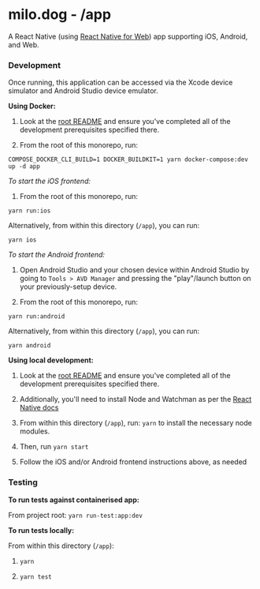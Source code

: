 # milo.dog - /app

A React Native (using [React Native for Web](https://github.com/necolas/react-native-web)) app supporting iOS, Android, and Web.

### Development

Once running, this application can be accessed via the Xcode device simulator and Android Studio device emulator.

**Using Docker:**

1. Look at the [root README](../README.md) and ensure you've completed all of the development prerequisites specified there.

1. From the root of this monorepo, run:

  `COMPOSE_DOCKER_CLI_BUILD=1 DOCKER_BUILDKIT=1 yarn docker-compose:dev up -d app`


*To start the iOS frontend:*

1. From the root of this monorepo, run:

  `yarn run:ios`

  Alternatively, from within this directory (`/app`), you can run:

  `yarn ios`

*To start the Android frontend:*

1. Open Android Studio and your chosen device within Android Studio by going to `Tools > AVD Manager` and pressing the "play"/launch button on your previously-setup device.

1. From the root of this monorepo, run:

  `yarn run:android`

  Alternatively, from within this directory (`/app`), you can run:

  `yarn android`

**Using local development:**

1. Look at the [root README](../README.md) and ensure you've completed all of the development prerequisites specified there.

1. Additionally, you'll need to install Node and Watchman as per the [React Native docs](https://reactnative.dev/docs/environment-setup)

1. From within this directory (`/app`), run: `yarn` to install the necessary node modules.

1. Then, run `yarn start`

1. Follow the iOS and/or Android frontend instructions above, as needed

### Testing

**To run tests against containerised app:**

From project root: `yarn run-test:app:dev`

**To run tests locally:**

From within this directory (`/app`):

1. `yarn`

1. `yarn test`
